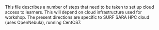 This file describes a number of steps that need to be taken to set up cloud access to learners.
This will depend on cloud infrastructure used for workshop. The present directions are specific to SURF SARA HPC cloud (uses OpenNebula), running CentOS7.
